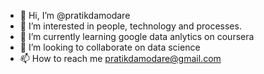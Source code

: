 - 👋 Hi, I’m @pratikdamodare
- 👀 I’m interested in people, technology and processes.
- 🌱 I’m currently learning google data anlytics on coursera
- 💞️ I’m looking to collaborate on data science
- 📫 How to reach me pratikdamodare@gmail.com

<!---
pratikdamodare/pratikdamodare is a ✨ special ✨ repository because its `README.md` (this file) appears on your GitHub profile.
You can click the Preview link to take a look at your changes.
--->
